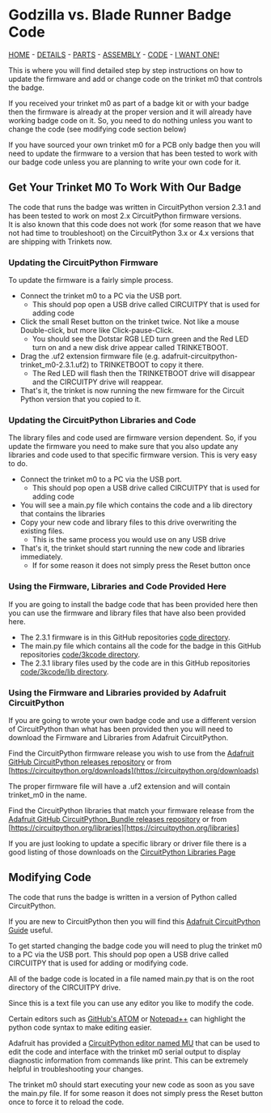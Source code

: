 # Godzilla vs. Blade Runner Badge Code

[HOME](/) - [DETAILS](3kbadge_details.md) - [PARTS](3kbadge_components.md) - [ASSEMBLY](3kbadge_assembly.md) - [CODE](3kbadge_code.md) - [I WANT ONE!](3kbadge_i_want_one.md)

This is where you will find detailed step by step instructions on how to update the firmware and add or change code on the trinket m0 that controls the badge.

If you received your trinket m0 as part of a badge kit or with your badge then the firmware is already at the proper version and it will already have working badge code on it.
So, you need to do nothing unless you want to change the code (see modifying code section below)

If you have sourced your own trinket m0 for a PCB only badge then you will need to update the firmware to a version that has been tested to work with our badge code unless you are planning to write your own code for it.

## Get Your Trinket M0 To Work With Our Badge

The code that runs the badge was written in CircuitPython version 2.3.1 and has been tested to work on most 2.x CircuitPython firmware versions.  
It is also known that this code does not work (for some reason that we have not had time to troubleshoot) on the CircuitPython 3.x or 4.x versions that are shipping with Trinkets now.

### Updating the CircuitPython Firmware

To update the firmware is a fairly simple process.

* Connect the trinket m0 to a PC via the USB port.
  * This should pop open a USB drive called CIRCUITPY that is used for adding code
* Click the small Reset button on the trinket twice.  Not like a mouse Double-click, but more like Click-pause-Click.
  * You should see the Dotstar RGB LED turn green and the Red LED turn on and a new disk drive appear called TRINKETBOOT.
* Drag the .uf2 extension firmware file (e.g. adafruit-circuitpython-trinket_m0-2.3.1.uf2) to TRINKETBOOT to copy it there.
  * The Red LED will flash then the TRINKETBOOT drive will disappear and the CIRCUITPY drive will reappear.
* That's it, the trinket is now running the new firmware for the Circuit Python version that you copied to it.

### Updating the CircuitPython Libraries and Code

The library files and code used are firmware version dependent.  So, if you update the firmware you need to make sure that you also update any libraries and code used to that specific firmware version.
This is very easy to do.

* Connect the trinket m0 to a PC via the USB port.
  * This should pop open a USB drive called CIRCUITPY that is used for adding code
* You will see a main.py file which contains the code and a lib directory that contains the libraries
* Copy your new code and library files to this drive overwriting the existing files.
  * This is the same process you would use on any USB drive
* That's it, the trinket should start running the new code and libraries immediately.
  * If for some reason it does not simply press the Reset button once

### Using the Firmware, Libraries and Code Provided Here

If you are going to install the badge code that has been provided here then you can use the firmware and library files that have also been provided here.

* The 2.3.1 firmware is in this GitHub repositories [code directory](https://GitHub.com/gowenrw/3k_badge/tree/master/code).
* The main.py file which contains all the code for the badge in this GitHub repositories [code/3kcode directory](https://GitHub.com/gowenrw/3k_badge/tree/master/code/3kcode).
* The 2.3.1 library files used by the code are in this GitHub repositories [code/3kcode/lib directory](https://GitHub.com/gowenrw/3k_badge/tree/master/code/3kcode/lib).

### Using the Firmware and Libraries provided by Adafruit CircuitPython

If you are going to wrote your own badge code and use a different version of CircuitPython than what has been provided then you will need to download the Firmware and Libraries from Adafruit CircuitPython.

Find the CircuitPython firmware release you wish to use from the [Adafruit GitHub CircuitPython releases repository](https://GitHub.com/adafruit/circuitpython/releases) or from [https://circuitpython.org/downloads](https://circuitpython.org/downloads)

The proper firmware file will have a .uf2 extension and will contain trinket_m0 in the name.

Find the CircuitPython libraries that match your firmware release from the [Adafruit GitHub CircuitPython_Bundle releases repository](https://GitHub.com/adafruit/Adafruit_CircuitPython_Bundle/releases) or from [https://circuitpython.org/libraries][https://circuitpython.org/libraries]

If you are just looking to update a specific library or driver file there is a good listing of those downloads on the [CircuitPython Libraries Page](https://circuitpython.readthedocs.io/projects/bundle/en/latest/drivers.html)

## Modifying Code

The code that runs the badge is written in a version of Python called CircuitPython.

If you are new to CircuitPython then you will find this [Adafruit CircuitPython Guide](https://learn.adafruit.com/adafruit-trinket-m0-circuitpython-arduino/what-is-circuitpython) useful.

To get started changing the badge code you will need to plug the trinket m0 to a PC via the USB port.
This should pop open a USB drive called CIRCUITPY that is used for adding or modifying code.

All of the badge code is located in a file named main.py that is on the root directory of the CIRCUITPY drive.

Since this is a text file you can use any editor you like to modify the code.

Certain editors such as [GitHub's ATOM](https://atom.io/) or [Notepad++](https://notepad-plus-plus.org/) can highlight the python code syntax to make editing easier.

Adafruit has provided a [CircuitPython editor named MU](https://learn.adafruit.com/adafruit-trinket-m0-circuitpython-arduino/installing-mu-editor) that can be used to edit the code and interface with the trinket m0 serial output to display diagnostic information from commands like print.
This can be extremely helpful in troubleshooting your changes.

The trinket m0 should start executing your new code as soon as you save the main.py file.
If for some reason it does not simply press the Reset button once to force it to reload the code.
